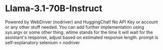 # Llama-3.1-70B-Instruct
Powered by WebDriver (nodriver) and HuggingChat!
No API Key or account or any other stuff needed.
You can add further implementation using sys.argv or some other thing.
wtime stands for the time it will wait for the assistant's response, adjust based on estimated response length.
prompt is self-explanatory
selenium < nodriver
